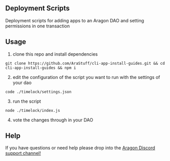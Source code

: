 
## Deployment Scripts
Deployment scripts for adding apps to an Aragon DAO and setting permissions in one transaction

## Usage
1. clone this repo and install dependencies 
```
git clone https://github.com/AraStuff/cli-app-install-guides.git && cd cli-app-install-guides && npm i
```

2. edit the configuration of the script you want to run with the settings of your dao
```
code ./timelock/settings.json
```

3. run the script
```
node ./timelock/index.js
```

4. vote the changes through in your DAO

## Help
If you have questions or need help please drop into the [Aragon Discord support channel!](https://discord.gg/NT5fNRp)